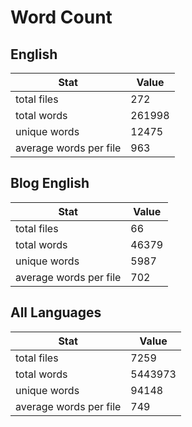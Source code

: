 # Word Count

## English

Stat | Value
---- | -----
total files | 272
total words | 261998
unique words | 12475
average words per file | 963

## Blog English

Stat | Value
---- | -----
total files | 66
total words | 46379
unique words | 5987
average words per file | 702

## All Languages

Stat | Value
---- | -----
total files | 7259
total words | 5443973
unique words | 94148
average words per file | 749
